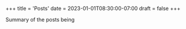 +++
title = 'Posts'
date = 2023-01-01T08:30:00-07:00
draft = false
+++

Summary of the posts being 
